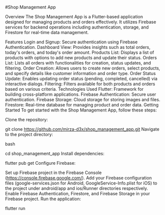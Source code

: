 #Shop Management App


Overview
The Shop Management App is a Flutter-based application designed for managing products and orders effectively. It utilizes Firebase services for backend operations including authentication, storage, and Firestore for real-time data management.

Features
Login and Signup: Secure authentication using Firebase Authentication.
Dashboard View: Provides insights such as total orders, today's orders, and today's order amount.
Products List: Displays a list of products with options to add new products and update their status.
Orders List: Lists all orders with functionalities for creation, status updates, and filtering.
Order Creation: Allows users to create new orders, select products, and specify details like customer information and order type.
Order Status Update: Enables updating order status (pending, completed, cancelled) via interactive dialogs.
Filtering: Filters available for both products and orders based on various criteria.
Technologies Used
Flutter: Framework for building cross-platform applications.
Firebase Authentication: Secure user authentication.
Firebase Storage: Cloud storage for storing images and files.
Firestore: Real-time database for managing product and order data.
Getting Started
To get started with the Shop Management App, follow these steps:

Clone the repository:


git clone https://github.com/mirza-d3x/shop_management_app.git
Navigate to the project directory:

bash

cd shop_management_app
Install dependencies:

flutter pub get
Configure Firebase:

Set up Firebase project in the Firebase Console (https://console.firebase.google.com/).
Add your Firebase configuration files (google-services.json for Android, GoogleService-Info.plist for iOS) to the project under android/app and ios/Runner directories respectively.
Enable Firebase Authentication, Firestore, and Firebase Storage in your Firebase project.
Run the application:

flutter run
